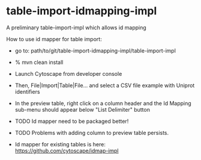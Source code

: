 # table-import-idmapping-impl
A preliminary table-import-impl which allows id mapping

How to use id mapper for table import:
* go to: path/to/git/table-import-idmapping-impl/table-import-impl
* % mvn clean install
* Launch Cytoscape from developer console
* Then, File|Import|Table|File... and select a CSV file example with Uniprot identifiers
* In the preview table, right click on a column header and the Id Mapping sub-menu should appear below "List Delimiter" button


  
* TODO Id mapper need to be packaged better!
* TODO Problems with adding column to preview table persists.

 
* Id mapper for existing tables is here: https://github.com/cytoscape/idmap-impl 

